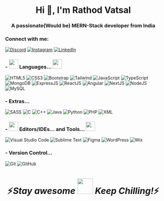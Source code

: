  <h1 align="center">Hi 👋, I'm Rathod Vatsal</h1>
<h3 align="center">A passionate(Would be) MERN-Stack developer from India</h3>

<h3 align="left">Connect with me:</h3>
<p align="left">
<!-- <a href="https://linkedin.com/in/vatsal-rathod-599828327/" target="blank"><img align="center" src="https://raw.githubusercontent.com/rahuldkjain/github-profile-readme-generator/master/src/images/icons/Social/linked-in-alt.svg" alt="https://www.linkedin.com/in/vatsal-rathod-599828327/" height="30" width="40" /></a> -->
<!-- <a href="https://instagram.com/i_am_vatsalrathod" target="blank">
 <img align="center" src="https://raw.githubusercontent.com/rahuldkjain/github-profile-readme-generator/master/src/images/icons/Social/instagram.svg" alt="https://www.instagram.com/i_am_vatsalrathod" height="30" width="40" />
</a> -->
<!-- <a href="https://discord.gg/vatsalrathod123" target="blank"><img align="center" src="https://raw.githubusercontent.com/rahuldkjain/github-profile-readme-generator/master/src/images/icons/Social/discord.svg" alt="vatsalrathod123" height="30" width="40" /></a> -->

 [![Discord](https://img.shields.io/badge/Discord-%235865F2.svg?&logo=discord&logoColor=white&style=for-the-badge)](https://discord.gg/vatsalrathod123)
 [![Instagram](https://img.shields.io/badge/Instagram-%23E4405F.svg?logo=Instagram&logoColor=white&style=for-the-badge)](https://instagram.com/i_am_vatsalrathod)
 [![LinkedIn](https://custom-icon-badges.demolab.com/badge/LinkedIn-0A66C2?logo=linkedin-white&logoColor=fff&style=for-the-badge)](https://linkedin.com/in/vatsal-rathod-599828327/)
</p>

### - <img src="https://emojis.slackmojis.com/emojis/images/1619774527/34482/fire.gif?1619774527" width="30"/>  Languages...  <img src="https://emojis.slackmojis.com/emojis/images/1619774527/34482/fire.gif?1619774527" width="30"/>
<p align="center">
 
  ![HTML5](https://img.shields.io/badge/HTML5-E34F26?style=for-the-badge&logo=html5&logoColor=white)
  ![CSS3](https://img.shields.io/badge/CSS-239120?&style=for-the-badge&logo=css3&logoColor=white)
  ![Bootstrap](https://img.shields.io/badge/Bootstrap-563D7C?style=for-the-badge&logo=bootstrap&logoColor=white)
  ![Tailwind](https://img.shields.io/badge/Tailwind_CSS-grey?style=for-the-badge&logo=tailwind-css&logoColor=38B2AC)
  ![JavaScript](https://shields.io/badge/JavaScript-F7DF1E?style=for-the-badge&logo=JavaScript&logoColor=000)
  ![TypeScript](https://img.shields.io/badge/TypeScript-3178C6?style=for-the-badge&logo=typescript&logoColor=white)
  ![MongoDB](https://img.shields.io/badge/-MongoDB-13aa52?style=for-the-badge&logo=mongodb&logoColor=white)
  ![ExpressJS](https://img.shields.io/badge/express.js-000000?style=for-the-badge&logo=express&logoColor=white)
  ![ReactJS](https://img.shields.io/badge/-ReactJs-61DAFB?logo=react&logoColor=white&style=for-the-badge)
  ![Angular](https://img.shields.io/badge/Angular-DD0031?style=for-the-badge&logo=angular&logoColor=white)
  ![NextJS](https://img.shields.io/badge/next.js-000000?style=for-the-badge&logo=nextdotjs&logoColor=white)
  ![NodeJS](https://img.shields.io/badge/node.js-339933?style=for-the-badge&logo=Node.js&logoColor=white)
  ![MySQL](https://img.shields.io/badge/MySQL-00000F?style=for-the-badge&logo=mysql&logoColor=white)
  
</p>

### - Extras...

<p align="center">
 
  ![SASS](https://img.shields.io/badge/Sass-CC6699?style=for-the-badge&logo=Sass&logoColor=white)
  ![C](https://img.shields.io/badge/C-00599C?style=for-the-badge&logo=c&logoColor=white)
  ![C++](https://img.shields.io/badge/C%2B%2B-00599C?style=for-the-badge&logo=c%2B%2B&logoColor=white)
  ![Java](https://img.shields.io/badge/Java-ED8B00?style=for-the-badge&logo=openjdk&logoColor=white)
  ![Python](https://img.shields.io/badge/Python-14354C?style=for-the-badge&logo=python&logoColor=white)
  ![PHP](https://img.shields.io/badge/PHP-777BB4?style=for-the-badge&logo=php&logoColor=white)
  ![XML](https://img.shields.io/badge/XML-767C52?logo=xml&logoColor=fff&style=for-the-badge)
 
</p>

### - <img src="https://emojis.slackmojis.com/emojis/images/1619774527/34482/fire.gif?1619774527" width="30"/> Editors/IDEs... and Tools... <img src="https://emojis.slackmojis.com/emojis/images/1619774527/34482/fire.gif?1619774527" width="30"/>
<p align="center">

  ![Visual Studio Code](https://img.shields.io/badge/Visual%20Studio%20Code-0078d7.svg?style=for-the-badge&logo=visual-studio-code&logoColor=white)
  ![Sublime Text](https://img.shields.io/badge/sublime_text-%23575757.svg?style=for-the-badge&logo=sublime-text&logoColor=important)
  ![Figma](https://img.shields.io/badge/Figma-F24E1E?style=for-the-badge&logo=figma&logoColor=white)
  ![WordPress](https://img.shields.io/badge/WordPress-%2321759B.svg?logo=wordpress&logoColor=white&style=for-the-badge)
  ![Wix](https://img.shields.io/badge/Wix-%23000000.svg?logo=wix&logoColor=white&style=for-the-badge)
  
</p>

### - Version Control...
<p align="center">

 ![Git](https://img.shields.io/badge/git-%23F05033.svg?style=for-the-badge&logo=git&logoColor=white)
 ![GitHub](https://img.shields.io/badge/github-%23121011.svg?style=for-the-badge&logo=github&logoColor=white)

</p>

<h1 align='center'>
⚡️<i>Stay awesome <img src="https://emojis.slackmojis.com/emojis/images/1471045852/842/hi.gif?1471045852" width="50"/> Keep Chilling!</i>⚡️
</h1>
